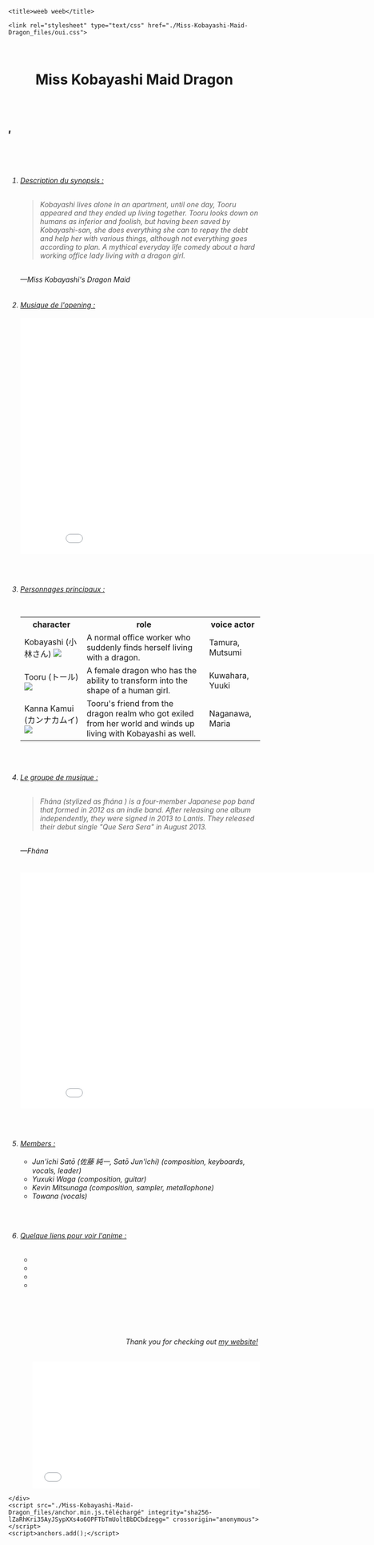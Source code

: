 <!DOCTYPE html>

<link rel="icon" href="https://clipartart.com/images/free-clipart-cat-face-6.png">




    <title>weeb weeb</title>
    
    <link rel="stylesheet" type="text/css" href="./Miss-Kobayashi-Maid-Dragon_files/oui.css">


<header> <br> <h1>Miss Kobayashi Maid Dragon</h1> </header>

<nav> <i> <h2 id="présentation-en-franglais-de-lanime-miss-kobayashis-dragon-maid"> 
    <br>
    <marquee behavior="scroll" direction="right">Présentation en franglais de l'anime "Miss Kobayashi's Dragon Maid" </marquee><a class="anchorjs-link " href="https://kwintasha.github.io/Miss-Kobayashi-Maid-Dragon/#pr%C3%A9sentation-en-franglais-de-lanime-miss-kobayashis-dragon-maid" aria-label="Anchor" data-anchorjs-icon="" style="font: 1em / 1 anchorjs-icons; padding-left: 0.375em;"></a></h2>
<section>

<br> <br>
<ol> <li>
<u> Description du synopsis : </u>
<br> <br>
    
<blockquote cite="./Miss-Kobayashi-Maid-Dragon_files/Kobayashi-san_Chi_no_Maid_Dragon" target="_blank">
    <p> Kobayashi lives alone in an apartment, until one day, Tooru appeared and they ended up living together. 
    Tooru looks down on humans as inferior and foolish, but having been saved by Kobayashi-san, 
    she does everything she can to repay the debt and help her with various things, although not everything goes according to plan.
    A mythical everyday life comedy about a hard working office lady living with a dragon girl.</p>
</blockquote> 

<br>
   <footer>—Miss Kobayashi's Dragon Maid <cite></cite></footer>
<br> 

<br>
</li><li> <u> Musique de l'opening : </u>
<br> 

<br>
<iframe width="870" height="472" src="./Miss-Kobayashi-Maid-Dragon_files/7A4IlwuuyyI.html" frameborder="0" allow="accelerometer; autoplay; encrypted-media; gyroscope; picture-in-picture" allowfullscreen=""></iframe>
<br>

<br> <br>
</li><li> <u> Personnages principaux : </u>
<br> 

<br><table style="width:100%">
  <tbody><tr>
    <th>character</th>
    <th>role</th>
    <th>voice actor</th>
  </tr>  
  
  <tr>
    <td>Kobayashi (小林さん) 
    <a class="kobayashi.png" data-lightbox="kobayashi.png" href="./Miss-Kobayashi-Maid-Dragon_files/kobayashi.png"><img class="example-image" src="./Miss-Kobayashi-Maid-Dragon_files/kobayashi.png"></a> 
    </td><td>A normal office worker who suddenly finds herself living with a dragon.</td>
    <td>Tamura, Mutsumi</td>
  </tr>
 
  <tr>
    <td>Tooru (トール) 
    <a class="tohru.png" data-lightbox="tohru.png" href="./Miss-Kobayashi-Maid-Dragon_files/tohru.png"><img class="example-image" src="./Miss-Kobayashi-Maid-Dragon_files/tohru.png"></a> 
    </td><td>A female dragon who has the ability to transform into the shape of a human girl. </td>
    <td>Kuwahara, Yuuki</td>
  </tr>
  
  <tr>
    <td>Kanna Kamui (カンナカムイ)
    <a class="kanna.png" data-lightbox="kanna.png" href="./Miss-Kobayashi-Maid-Dragon_files/kanna.png"><img class="example-image" src="./Miss-Kobayashi-Maid-Dragon_files/kanna.png"></a> 
    </td>
    <td>Tooru's friend from the dragon realm who got exiled from her world and winds up living with Kobayashi as well.</td>
    <td>Naganawa, Maria</td>
  </tr>
</tbody></table>

<br> <br>
</li><li> <u> Le groupe de musique : </u> 
<br> <br>

<blockquote cite="./Miss-Kobayashi-Maid-Dragon_files/Fhána">
    <p>Fhána (stylized as fhána ) is a four-member Japanese pop band that formed in 2012 as an indie band. 
    After releasing one album independently, they were signed in 2013 to Lantis. 
    They released their debut single "Que Sera Sera" in August 2013.</p>
</blockquote> 

<br>
    <footer>—Fhána <cite></cite></footer>
<br> 

<br>
<iframe width="870" height="472" src="./Miss-Kobayashi-Maid-Dragon_files/maKok2RItxM.html" frameborder="0" allow="accelerometer; autoplay; encrypted-media; gyroscope; picture-in-picture" allowfullscreen=""></iframe>
<br> 

<br> <br>
</li><li> <u> Members : </u>
<br> <br>

<ul><li>Jun'ichi Satō (佐藤 純一, Satō Jun'ichi) (composition, keyboards, vocals, leader)</li>
    <li>Yuxuki Waga (composition, guitar)</li>
    <li>Kevin Mitsunaga (composition, sampler, metallophone)</li>
    <li>Towana (vocals)
</li></ul>

<br> <br>
    </li><li> <u> Quelque liens pour voir l'anime : </u>
<br> <br>

<ul> <li></li><li></li><li><i></i> 
     </li><li></li>

<br> <br>

<br> <br>
<marquee behavior="alternate">
    <article> <i> Thank you for checking out 
    <a href="https://kwintasha.github.io/Miss-Kobayashi-Maid-Dragon/weeb%20weeb.html" target="_blank">my website!</a> 
    </i> </article>
</marquee>
<br> <br>

<div class="tenor-gif-embed" data-postid="16145976" data-share-method="host" data-width="100%" data-aspect-ratio="1.7978339350180503" data-processed="true" style="width:100%;position:relative;"><div style="padding-top:55.62248995983936%;"><iframe frameborder="0" allowtransparency="true" allowfullscreen="true" scrolling="no" style="position:absolute;top:0;left:0;width:100%;height:100%;" src="./Miss-Kobayashi-Maid-Dragon_files/16145976.html"></iframe></div></div><script type="text/javascript" async="" src="./Miss-Kobayashi-Maid-Dragon_files/embed.js.téléchargé"></script></ul></li></ol></section></i></nav>


      
    </div>
    <script src="./Miss-Kobayashi-Maid-Dragon_files/anchor.min.js.téléchargé" integrity="sha256-lZaRhKri35AyJSypXXs4o6OPFTbTmUoltBbDCbdzegg=" crossorigin="anonymous"></script>
    <script>anchors.add();</script>
    
  

</body></html>
